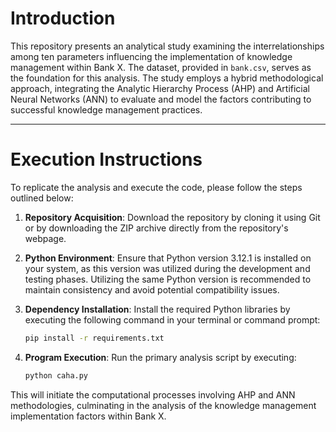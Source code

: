 # Introduction

This repository presents an analytical study examining the interrelationships among ten parameters influencing the implementation of knowledge management within Bank X. The dataset, provided in `bank.csv`, serves as the foundation for this analysis. The study employs a hybrid methodological approach, integrating the Analytic Hierarchy Process (AHP) and Artificial Neural Networks (ANN) to evaluate and model the factors contributing to successful knowledge management practices.

---

# Execution Instructions

To replicate the analysis and execute the code, please follow the steps outlined below:

1. **Repository Acquisition**: Download the repository by cloning it using Git or by downloading the ZIP archive directly from the repository's webpage.

2. **Python Environment**: Ensure that Python version 3.12.1 is installed on your system, as this version was utilized during the development and testing phases. Utilizing the same Python version is recommended to maintain consistency and avoid potential compatibility issues.

3. **Dependency Installation**: Install the required Python libraries by executing the following command in your terminal or command prompt:

   ```bash
   pip install -r requirements.txt
   ```

4. **Program Execution**: Run the primary analysis script by executing:

   ```bash
   python caha.py
   ```

This will initiate the computational processes involving AHP and ANN methodologies, culminating in the analysis of the knowledge management implementation factors within Bank X.